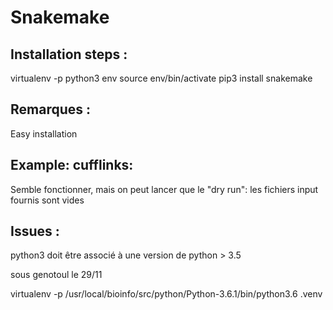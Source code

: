 # Snakemake

## Installation steps :
virtualenv -p python3 env
source env/bin/activate
pip3 install snakemake

## Remarques :
Easy installation

## Example: cufflinks:
Semble fonctionner, mais on peut lancer que le "dry run": les fichiers input fournis sont vides

## Issues :

python3 doit être associé à une version de python > 3.5

sous genotoul le 29/11

virtualenv -p /usr/local/bioinfo/src/python/Python-3.6.1/bin/python3.6 .venv

